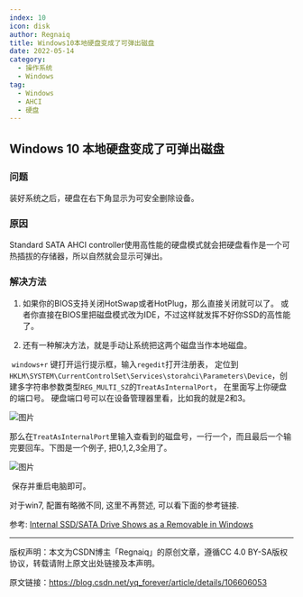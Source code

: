 ```yaml
---
index: 10
icon: disk
author: Regnaiq
title: Windows10本地硬盘变成了可弹出磁盘
date: 2022-05-14
category:
  - 操作系统
  - Windows
tag:
  - Windows
  - AHCI
  - 硬盘
---
```


## Windows 10 本地硬盘变成了可弹出磁盘



### 问题

装好系统之后，硬盘在右下角显示为可安全删除设备。

### 原因

Standard SATA AHCI controller使用高性能的硬盘模式就会把硬盘看作是一个可热插拔的存储器，所以自然就会显示可弹出。

### 解决方法

1. 如果你的BIOS支持关闭HotSwap或者HotPlug，那么直接关闭就可以了。
   或者你直接在BIOS里把磁盘模式改为IDE，不过这样就发挥不好你SSD的高性能了。

2. 还有一种解决方法，就是手动让系统把这两个磁盘当作本地磁盘。

​		`windows+r` 键打开运行提示框，输入`regedit`打开注册表，
​		定位到`HKLM\SYSTEM\CurrentControlSet\Services\storahci\Parameters\Device`，创建多字符串参数类型`REG_MULTI_SZ`的`TreatAsInternalPort`， 在里面写上你硬盘的端口号。
​		硬盘端口号可以在设备管理器里看，比如我的就是2和3。

![图片](https://img-blog.csdnimg.cn/2020060719404284.png)

​		那么在`TreatAsInternalPort`里输入查看到的磁盘号，一行一个，而且最后一个输完要回车。下图是一个例子, 把0,1,2,3全用了。

![图片](https://img-blog.csdnimg.cn/20200607194148717.png)

​		保存并重启电脑即可。



对于win7, 配置有略微不同, 这里不再赘述, 可以看下面的参考链接.

参考:
[Internal SSD/SATA Drive Shows as a Removable in Windows](http://woshub.com/internal-ssd-sata-drive-shows-removable/)

---

版权声明：本文为CSDN博主「Regnaiq」的原创文章，遵循CC 4.0 BY-SA版权协议，转载请附上原文出处链接及本声明。

原文链接：https://blog.csdn.net/yq_forever/article/details/106606053

